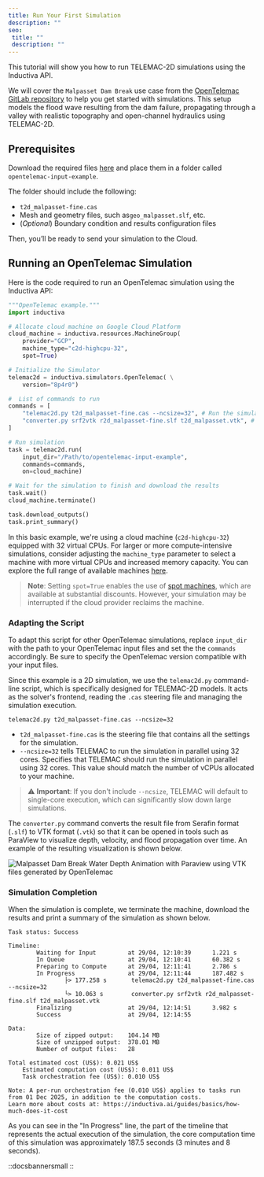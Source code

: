 ```yaml
---
title: Run Your First Simulation
description: ""
seo:
 title: ""
 description: ""
---
```


This tutorial will show you how to run TELEMAC-2D simulations using the Inductiva API.

We will cover the `Malpasset Dam Break` use case from the [OpenTelemac GitLab repository](https://gitlab.pam-retd.fr/otm/telemac-mascaret/-/tree/main/examples/telemac2d/malpasset?ref_type=heads) to help you get started with simulations. This setup models the flood wave resulting from the dam failure, propagating through a valley with realistic topography and open-channel hydraulics using TELEMAC-2D.

## Prerequisites
Download the required files [here](https://storage.googleapis.com/inductiva-api-demo-files/opentelemac-input-example.zip) and place them in a folder called `opentelemac-input-example`.

The folder should include the following:
- `t2d_malpasset-fine.cas`
- Mesh and geometry files, such as`geo_malpasset.slf`, etc.
- (*Optional*) Boundary condition and results configuration files

Then, you’ll be ready to send your simulation to the Cloud.

## Running an OpenTelemac Simulation
Here is the code required to run an OpenTelemac simulation using the Inductiva API:

```python
"""OpenTelemac example."""
import inductiva

# Allocate cloud machine on Google Cloud Platform
cloud_machine = inductiva.resources.MachineGroup(
	provider="GCP",
	machine_type="c2d-highcpu-32",
	spot=True)

# Initialize the Simulator
telemac2d = inductiva.simulators.OpenTelemac( \
	version="8p4r0")

#  List of commands to run
commands = [
	"telemac2d.py t2d_malpasset-fine.cas --ncsize=32", # Run the simulation using 32 cores
	"converter.py srf2vtk r2d_malpasset-fine.slf t2d_malpasset.vtk", # Convert the results to VTK format
]

# Run simulation
task = telemac2d.run(
	input_dir="/Path/to/opentelemac-input-example",
	commands=commands,
	on=cloud_machine)

# Wait for the simulation to finish and download the results
task.wait()
cloud_machine.terminate()

task.download_outputs()
task.print_summary()
```

In this basic example, we're using a cloud machine (`c2d-highcpu-32`) equipped with 32 virtual CPUs.
For larger or more compute-intensive simulations, consider adjusting the `machine_type` parameter to select
a machine with more virtual CPUs and increased memory capacity. You can explore the full range of available machines [here](https://console.inductiva.ai/machine-groups/instance-types).

> **Note**: Setting `spot=True` enables the use of [spot machines](..machines/spot-machines), which are available at substantial discounts.
> However, your simulation may be interrupted if the cloud provider reclaims the machine.

### Adapting the Script
To adapt this script for other OpenTelemac simulations, replace `input_dir` with the path to your OpenTelemac
input files and set the the `commands` accordingly. Be sure to specify the OpenTelemac version compatible with
your input files.

Since this example is a 2D simulation, we use the `telemac2d.py` command-line script, which is specifically designed for TELEMAC-2D models. It acts as the solver's frontend, reading the `.cas` steering file and managing the simulation execution.

```
telemac2d.py t2d_malpasset-fine.cas --ncsize=32
```

- `t2d_malpasset-fine.cas` is the steering file that contains all the settings for the simulation.
- `--ncsize=32` tells TELEMAC to run the simulation in parallel using 32 cores. Specifies that TELEMAC should run the simulation in parallel using 32 cores. This value should match the number of vCPUs allocated to your machine.

> ⚠️ **Important**: If you don't include `--ncsize`, TELEMAC will default to single-core execution, which can significantly slow down large simulations.

The `converter.py` command converts the result file from Serafin format (`.slf`) to VTK format (`.vtk`) so that it can be opened in tools such as ParaView to visualize depth, velocity, and flood propagation over time. An example of the resulting visualization is shown below.

![Malpasset Dam Break Water Depth Animation with Paraview using VTK files generated by OpenTelemac](opentelemac/malpasset_water_depth.gif)

### Simulation Completion
When the simulation is complete, we terminate the machine, download the results and print a summary of the simulation as shown below.

```
Task status: Success

Timeline:
		Waiting for Input         at 29/04, 12:10:39      1.221 s
		In Queue                  at 29/04, 12:10:41      60.382 s
		Preparing to Compute      at 29/04, 12:11:41      2.786 s
		In Progress               at 29/04, 12:11:44      187.482 s
				├> 177.258 s       telemac2d.py t2d_malpasset-fine.cas --ncsize=32
				└> 10.063 s        converter.py srf2vtk r2d_malpasset-fine.slf t2d_malpasset.vtk
		Finalizing                at 29/04, 12:14:51      3.982 s
		Success                   at 29/04, 12:14:55

Data:
		Size of zipped output:    104.14 MB
		Size of unzipped output:  378.01 MB
		Number of output files:   28

Total estimated cost (US$): 0.021 US$
	Estimated computation cost (US$): 0.011 US$
	Task orchestration fee (US$): 0.010 US$

Note: A per-run orchestration fee (0.010 US$) applies to tasks run from 01 Dec 2025, in addition to the computation costs.
Learn more about costs at: https://inductiva.ai/guides/basics/how-much-does-it-cost
```

As you can see in the "In Progress" line, the part of the timeline that represents the actual execution of the simulation,
the core computation time of this simulation was approximately 187.5 seconds (3 minutes and 8 seconds).

::docsbannersmall
::
